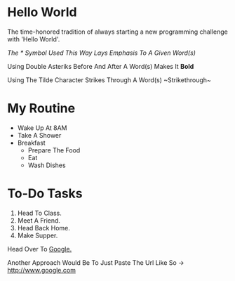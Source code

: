 # Hello World

The time-honored tradition of always starting a new programming challenge with 'Hello World'.

*The * Symbol Used This Way Lays Emphasis To A Given Word(s)*

Using Double Asteriks Before And After A Word(s) Makes It **Bold**

Using The Tilde Character Strikes Through A Word(s) ~Strikethrough~

# My Routine

* Wake Up At 8AM
* Take A Shower
* Breakfast
  * Prepare The Food
  * Eat
  * Wash Dishes
  
# To-Do Tasks

1. Head To Class.
1. Meet A Friend.
1. Head Back Home.
1. Make Supper.

Head Over To [Google.](http://www.google.com "Google")

Another Approach Would Be To Just Paste The Url Like So -> http://www.google.com
